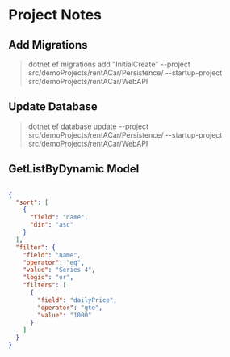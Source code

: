# Project Notes

## Add Migrations

> dotnet ef migrations add "InitialCreate" --project src/demoProjects/rentACar/Persistence/ --startup-project src/demoProjects/rentACar/WebAPI

## Update Database

> dotnet ef database update --project src/demoProjects/rentACar/Persistence/ --startup-project src/demoProjects/rentACar/WebAPI

## GetListByDynamic Model

```json

{
  "sort": [
    {
      "field": "name",
      "dir": "asc"
    }
  ],
  "filter": {
    "field": "name",
    "operator": "eq",
    "value": "Series 4",
    "logic": "or",
    "filters": [
      {
        "field": "dailyPrice",
        "operator": "gte",
        "value": "1000"
      }
    ]
  }
}

```
